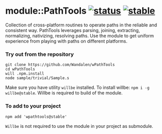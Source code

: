 # module::PathTools  [![status](https://github.com/Wandalen/wPathTools/actions/workflows/StandardPublish.yml/badge.svg)](https://github.com/Wandalen/wPathTools/actions/workflows/StandardPublish.yml) [![stable](https://img.shields.io/badge/stability-stable-brightgreen.svg)](https://github.com/emersion/stability-badges#stable)

Collection of cross-platform routines to operate paths in the reliable and consistent way. PathTools leverages parsing, joining, extracting, normalizing, nativizing, resolving paths. Use the module to get uniform experience from playing with paths on different platforms.

### Try out from the repository

```
git clone https://github.com/Wandalen/wPathTools
cd wPathTools
will .npm.install
node sample/trivial/Sample.s
```

Make sure you have utility `willbe` installed. To install willbe: `npm i -g willbe@stable`. Willbe is required to build of the module.

### To add to your project

```
npm add 'wpathtools@stable'
```

`Willbe` is not required to use the module in your project as submodule.

